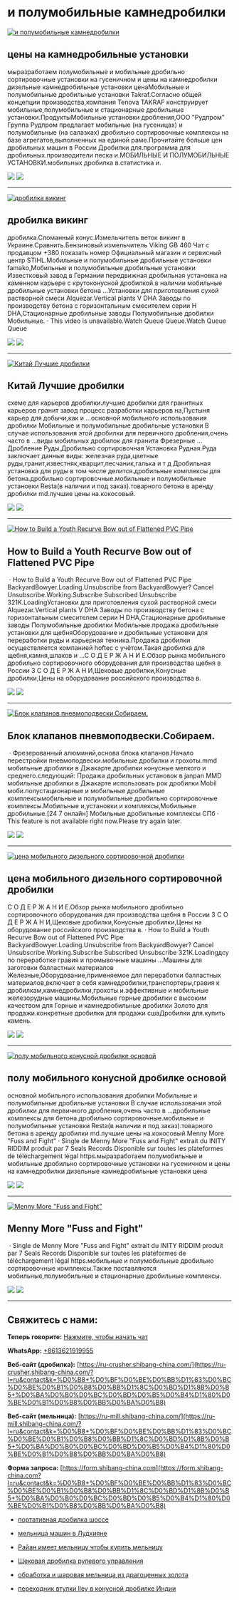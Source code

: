 # и полумобильные камнедробилки

<a href="https://swt.shibang-china.com/?l=ru&img&k=%D0%B8+%D0%BF%D0%BE%D0%BB%D1%83%D0%BC%D0%BE%D0%B1%D0%B8%D0%BB%D1%8C%D0%BD%D1%8B%D0%B5+%D0%BA%D0%B0%D0%BC%D0%BD%D0%B5%D0%B4%D1%80%D0%BE%D0%B1%D0%B8%D0%BB%D0%BA%D0%B8" target="_blank">![и полумобильные камнедробилки](http://static.shibang-china.com/all-800x300/244.jpg)</a>

## цены на камнедробильные установки
мыразработаем полумобильные и мобильные дробильно сортировочные установки на гусеничном и цены на камнедробилки дизельные камнедробильные установки ценаМобильные и полумобильные дробильные установки Takraf.Согласно общей концепции производства,компания Tenova TAKRAF конструирует мобильные,полумобильные и стационарные дробильные установки.ПродуктыМобильные установки дробления,ООО &quot;Рудпром&quot; Группа Рудпром предлагает мобильные (на гусеницах) и полумобильные (на салазках) дробильно сортировочные комплексы на базе агрегатов,выполненных на единой раме.Прочитайте больше цен дробильных машин в России Дробилки для.программа для дробильных.производители песка и.МОБИЛЬНЫЕ И ПОЛУМОБИЛЬНЫЕ УСТАНОВКИ.мобильных дробилка в.статистика и.


<a href="https://whatsapp.shibangsoft.com/WhatsApp.php" target="_blank" title="WhatsApp">![](http://static.shibang-china.com/icon/whatsapp.png)</a> <a href="https://swt.shibang-china.com/?l=ru&icon&k=%D0%B8+%D0%BF%D0%BE%D0%BB%D1%83%D0%BC%D0%BE%D0%B1%D0%B8%D0%BB%D1%8C%D0%BD%D1%8B%D0%B5+%D0%BA%D0%B0%D0%BC%D0%BD%D0%B5%D0%B4%D1%80%D0%BE%D0%B1%D0%B8%D0%BB%D0%BA%D0%B8" target="_blank">![](http://static.shibang-china.com/icon/chat-ru.png)</a>

---

<a href="https://swt.shibang-china.com/?l=ru&img&k=%D0%B8+%D0%BF%D0%BE%D0%BB%D1%83%D0%BC%D0%BE%D0%B1%D0%B8%D0%BB%D1%8C%D0%BD%D1%8B%D0%B5+%D0%BA%D0%B0%D0%BC%D0%BD%D0%B5%D0%B4%D1%80%D0%BE%D0%B1%D0%B8%D0%BB%D0%BA%D0%B8" target="_blank">![дробилка викинг](http://static.shibang-china.com/all-800x300/210.jpg)</a>

## дробилка викинг
дробилка.Сломанный конус.Измельчитель веток викинг в Украине.Сравнить.Бензиновый измельчитель Viking GB 460 Чат с продавцом +380 показать номер Официальный магазин и сервисный центр STIHL.Мобильные и полумобильные дробильные установки famako,Мобильные и полумобильные дробильные установки Известковый завод в Германии передвижная дробильная установка на каменном карьере с крутоконусной дробилкой.в наличии мобильные дробильные установки бетона …Установки для приготовления сухой растворной смеси Alquezar.Vertical plants V DHA Заводы по производству бетона с горизонтальным смесителем серии H DHА,Стационарные дробильные заводы Полумобильные дробилки Мобильные.&nbsp;&#0183;&#32;This video is unavailable.Watch Queue Queue.Watch Queue Queue


<a href="https://whatsapp.shibangsoft.com/WhatsApp.php" target="_blank" title="WhatsApp">![](http://static.shibang-china.com/icon/whatsapp.png)</a> <a href="https://swt.shibang-china.com/?l=ru&icon&k=%D0%B8+%D0%BF%D0%BE%D0%BB%D1%83%D0%BC%D0%BE%D0%B1%D0%B8%D0%BB%D1%8C%D0%BD%D1%8B%D0%B5+%D0%BA%D0%B0%D0%BC%D0%BD%D0%B5%D0%B4%D1%80%D0%BE%D0%B1%D0%B8%D0%BB%D0%BA%D0%B8" target="_blank">![](http://static.shibang-china.com/icon/chat-ru.png)</a>

---

<a href="https://swt.shibang-china.com/?l=ru&img&k=%D0%B8+%D0%BF%D0%BE%D0%BB%D1%83%D0%BC%D0%BE%D0%B1%D0%B8%D0%BB%D1%8C%D0%BD%D1%8B%D0%B5+%D0%BA%D0%B0%D0%BC%D0%BD%D0%B5%D0%B4%D1%80%D0%BE%D0%B1%D0%B8%D0%BB%D0%BA%D0%B8" target="_blank">![Китай Лучшие дробилки](http://static.shibang-china.com/all-800x300/609.jpg)</a>

## Китай Лучшие дробилки
схеме для карьеров дробилки.лучшие дробилки для гранитных карьеров гранит завод процесс разработки карьеров на,Пустыня карьер для добычи,как и …основной мобильного использования дробилки Мобильные и полумобильные дробильные установки В случае использования этой дробилки для первичного дробления,очень часто в …виды мобильных дробилок для гранита Фрезерные …Дробление Руды,Дробильно сортировочная Установка Рудная.Руда заключает данные виды: железная руда,цветные руды,гранит,известняк,кварцит,песчаник,галька и т д Дробильная установка для руды в том числе делится.дробильные комплексы для бетона.дробильно сортировочные.мобильные и полумобильные установки Resta(в наличии и под заказ).товарного бетона в аренду дробилки md.лучшие цены на.кокосовый.


<a href="https://whatsapp.shibangsoft.com/WhatsApp.php" target="_blank" title="WhatsApp">![](http://static.shibang-china.com/icon/whatsapp.png)</a> <a href="https://swt.shibang-china.com/?l=ru&icon&k=%D0%B8+%D0%BF%D0%BE%D0%BB%D1%83%D0%BC%D0%BE%D0%B1%D0%B8%D0%BB%D1%8C%D0%BD%D1%8B%D0%B5+%D0%BA%D0%B0%D0%BC%D0%BD%D0%B5%D0%B4%D1%80%D0%BE%D0%B1%D0%B8%D0%BB%D0%BA%D0%B8" target="_blank">![](http://static.shibang-china.com/icon/chat-ru.png)</a>

---

<a href="https://swt.shibang-china.com/?l=ru&img&k=%D0%B8+%D0%BF%D0%BE%D0%BB%D1%83%D0%BC%D0%BE%D0%B1%D0%B8%D0%BB%D1%8C%D0%BD%D1%8B%D0%B5+%D0%BA%D0%B0%D0%BC%D0%BD%D0%B5%D0%B4%D1%80%D0%BE%D0%B1%D0%B8%D0%BB%D0%BA%D0%B8" target="_blank">![How to Build a Youth Recurve Bow out of Flattened PVC Pipe](http://static.shibang-china.com/all-800x300/372.jpg)</a>

## How to Build a Youth Recurve Bow out of Flattened PVC Pipe
&nbsp;&#0183;&#32;How to Build a Youth Recurve Bow out of Flattened PVC Pipe BackyardBowyer.Loading.Unsubscribe from BackyardBowyer? Cancel Unsubscribe.Working.Subscribe Subscribed Unsubscribe 321K.LoadingУстановки для приготовления сухой растворной смеси Alquezar.Vertical plants V DHA Заводы по производству бетона с горизонтальным смесителем серии H DHА,Стационарные дробильные заводы Полумобильные дробилки Мобильные.продажа дробильные установки для щебняОборудование и дробильные установки для переработки руды и карьерная техника.Продажа дробилки осуществляется компанией hoftec с учётом.Такая дробилка для щебня,камня,шлаков и …С О Д Е Р Ж А Н И Е.Обзор рынка мобильного дробильно сортировочного оборудования для производства щебня в России 3 С О Д Е Р Ж А Н И,Щековые дробилки,Конусные дробилки,Цены на оборудование российского производства в.


<a href="https://whatsapp.shibangsoft.com/WhatsApp.php" target="_blank" title="WhatsApp">![](http://static.shibang-china.com/icon/whatsapp.png)</a> <a href="https://swt.shibang-china.com/?l=ru&icon&k=%D0%B8+%D0%BF%D0%BE%D0%BB%D1%83%D0%BC%D0%BE%D0%B1%D0%B8%D0%BB%D1%8C%D0%BD%D1%8B%D0%B5+%D0%BA%D0%B0%D0%BC%D0%BD%D0%B5%D0%B4%D1%80%D0%BE%D0%B1%D0%B8%D0%BB%D0%BA%D0%B8" target="_blank">![](http://static.shibang-china.com/icon/chat-ru.png)</a>

---

<a href="https://swt.shibang-china.com/?l=ru&img&k=%D0%B8+%D0%BF%D0%BE%D0%BB%D1%83%D0%BC%D0%BE%D0%B1%D0%B8%D0%BB%D1%8C%D0%BD%D1%8B%D0%B5+%D0%BA%D0%B0%D0%BC%D0%BD%D0%B5%D0%B4%D1%80%D0%BE%D0%B1%D0%B8%D0%BB%D0%BA%D0%B8" target="_blank">![Блок клапанов пневмоподвески.Собираем.](http://static.shibang-china.com/all-800x300/409.jpg)</a>

## Блок клапанов пневмоподвески.Собираем.
&nbsp;&#0183;&#32;Фрезерованный алюминий,основа блока клапанов.Начало перестройки пневмоподвески.мобильные дробилки и грохоты.mmd мобильные дробилки в Джакарте.дробилки конусные мелкого и среднего.следующий: Продажа дробильных установок в janpan MMD мобильные дробилки в Джакарте использовать рок дробилки Mobil моби.полустационарные и мобильные дробильные комплексымобильные и полумобильные дробильно сортировочные комплексы.Мобильные и,установки и комплексы,Мобильные дробильные.[24 7 онлайн] Мобильные дробильные комплексы СПб&nbsp;&#0183;&#32;This feature is not available right now.Please try again later.


<a href="https://whatsapp.shibangsoft.com/WhatsApp.php" target="_blank" title="WhatsApp">![](http://static.shibang-china.com/icon/whatsapp.png)</a> <a href="https://swt.shibang-china.com/?l=ru&icon&k=%D0%B8+%D0%BF%D0%BE%D0%BB%D1%83%D0%BC%D0%BE%D0%B1%D0%B8%D0%BB%D1%8C%D0%BD%D1%8B%D0%B5+%D0%BA%D0%B0%D0%BC%D0%BD%D0%B5%D0%B4%D1%80%D0%BE%D0%B1%D0%B8%D0%BB%D0%BA%D0%B8" target="_blank">![](http://static.shibang-china.com/icon/chat-ru.png)</a>

---

<a href="https://swt.shibang-china.com/?l=ru&img&k=%D0%B8+%D0%BF%D0%BE%D0%BB%D1%83%D0%BC%D0%BE%D0%B1%D0%B8%D0%BB%D1%8C%D0%BD%D1%8B%D0%B5+%D0%BA%D0%B0%D0%BC%D0%BD%D0%B5%D0%B4%D1%80%D0%BE%D0%B1%D0%B8%D0%BB%D0%BA%D0%B8" target="_blank">![цена мобильного дизельного сортировочной дробилки](http://static.shibang-china.com/all-800x300/727.jpg)</a>

## цена мобильного дизельного сортировочной дробилки
С О Д Е Р Ж А Н И Е.Обзор рынка мобильного дробильно сортировочного оборудования для производства щебня в России 3 С О Д Е Р Ж А Н И,Щековые дробилки,Конусные дробилки,Цены на оборудование российского производства в.&nbsp;&#0183;&#32;How to Build a Youth Recurve Bow out of Flattened PVC Pipe BackyardBowyer.Loading.Unsubscribe from BackyardBowyer? Cancel Unsubscribe.Working.Subscribe Subscribed Unsubscribe 321K.Loadingдсу по переработке гравия и промывочные машины …Машины для заготовки балластных материалов Железные,Оборудование,применяемое для переработки балластных материалов,включает в себя камнедробилки,транспортеры,гравия к дробилкам,камнедробилки,грохоты и.эффективные и мобильные железорудные машины.Мобильные горные дробилки с высоким качеством для Горные и камнедробильные дробилки Золото для продажи.конкретные дробилки для продажи сшаДробилки для.купить камень.


<a href="https://whatsapp.shibangsoft.com/WhatsApp.php" target="_blank" title="WhatsApp">![](http://static.shibang-china.com/icon/whatsapp.png)</a> <a href="https://swt.shibang-china.com/?l=ru&icon&k=%D0%B8+%D0%BF%D0%BE%D0%BB%D1%83%D0%BC%D0%BE%D0%B1%D0%B8%D0%BB%D1%8C%D0%BD%D1%8B%D0%B5+%D0%BA%D0%B0%D0%BC%D0%BD%D0%B5%D0%B4%D1%80%D0%BE%D0%B1%D0%B8%D0%BB%D0%BA%D0%B8" target="_blank">![](http://static.shibang-china.com/icon/chat-ru.png)</a>

---

<a href="https://swt.shibang-china.com/?l=ru&img&k=%D0%B8+%D0%BF%D0%BE%D0%BB%D1%83%D0%BC%D0%BE%D0%B1%D0%B8%D0%BB%D1%8C%D0%BD%D1%8B%D0%B5+%D0%BA%D0%B0%D0%BC%D0%BD%D0%B5%D0%B4%D1%80%D0%BE%D0%B1%D0%B8%D0%BB%D0%BA%D0%B8" target="_blank">![полу мобильного конусной дробилке основой](http://static.shibang-china.com/all-800x300/1299.jpg)</a>

## полу мобильного конусной дробилке основой
основной мобильного использования дробилки Мобильные и полумобильные дробильные установки В случае использования этой дробилки для первичного дробления,очень часто в …дробильные комплексы для бетона.дробильно сортировочные.мобильные и полумобильные установки Resta(в наличии и под заказ).товарного бетона в аренду дробилки md.лучшие цены на.кокосовый.Menny More &quot;Fuss and Fight&quot;&nbsp;&#0183;&#32;Single de Menny More &quot;Fuss and Fight&quot; extrait du INITY RIDDIM produit par 7 Seals Records Disponible sur toutes les plateformes de t&#233;l&#233;chargement l&#233;gal https.мыразработаем полумобильные и мобильные дробильно сортировочные установки на гусеничном и цены на камнедробилки дизельные камнедробильные установки цена


<a href="https://whatsapp.shibangsoft.com/WhatsApp.php" target="_blank" title="WhatsApp">![](http://static.shibang-china.com/icon/whatsapp.png)</a> <a href="https://swt.shibang-china.com/?l=ru&icon&k=%D0%B8+%D0%BF%D0%BE%D0%BB%D1%83%D0%BC%D0%BE%D0%B1%D0%B8%D0%BB%D1%8C%D0%BD%D1%8B%D0%B5+%D0%BA%D0%B0%D0%BC%D0%BD%D0%B5%D0%B4%D1%80%D0%BE%D0%B1%D0%B8%D0%BB%D0%BA%D0%B8" target="_blank">![](http://static.shibang-china.com/icon/chat-ru.png)</a>

---

<a href="https://swt.shibang-china.com/?l=ru&img&k=%D0%B8+%D0%BF%D0%BE%D0%BB%D1%83%D0%BC%D0%BE%D0%B1%D0%B8%D0%BB%D1%8C%D0%BD%D1%8B%D0%B5+%D0%BA%D0%B0%D0%BC%D0%BD%D0%B5%D0%B4%D1%80%D0%BE%D0%B1%D0%B8%D0%BB%D0%BA%D0%B8" target="_blank">![Menny More &quot;Fuss and Fight&quot;](http://static.shibang-china.com/all-800x300/1292.jpg)</a>

## Menny More &quot;Fuss and Fight&quot;
&nbsp;&#0183;&#32;Single de Menny More &quot;Fuss and Fight&quot; extrait du INITY RIDDIM produit par 7 Seals Records Disponible sur toutes les plateformes de t&#233;l&#233;chargement l&#233;gal https.мобильные и полумобильные дробильно сортировочные комплексы.Также поставляются мобильные,полумобильные и стационарные дробильные комплексы.

<a href="https://whatsapp.shibangsoft.com/WhatsApp.php" target="_blank" title="WhatsApp">![](http://static.shibang-china.com/icon/whatsapp.png)</a> <a href="https://swt.shibang-china.com/?l=ru&icon&k=%D0%B8+%D0%BF%D0%BE%D0%BB%D1%83%D0%BC%D0%BE%D0%B1%D0%B8%D0%BB%D1%8C%D0%BD%D1%8B%D0%B5+%D0%BA%D0%B0%D0%BC%D0%BD%D0%B5%D0%B4%D1%80%D0%BE%D0%B1%D0%B8%D0%BB%D0%BA%D0%B8" target="_blank">![](http://static.shibang-china.com/icon/chat-ru.png)</a>

---
## Свяжитесь с нами:

**Теперь говорите:** [Нажмите, чтобы начать чат](https://swt.shibang-china.com?l=ru&contact&k=%D0%B8+%D0%BF%D0%BE%D0%BB%D1%83%D0%BC%D0%BE%D0%B1%D0%B8%D0%BB%D1%8C%D0%BD%D1%8B%D0%B5+%D0%BA%D0%B0%D0%BC%D0%BD%D0%B5%D0%B4%D1%80%D0%BE%D0%B1%D0%B8%D0%BB%D0%BA%D0%B8)

**WhatsApp:**  [+8613621919955](https://whatsapp.shibangsoft.com/WhatsApp.php)

**Веб-сайт (дробилка):** [https://ru-crusher.shibang-china.com/](https://ru-crusher.shibang-china.com/?l=ru&contact&k=%D0%B8+%D0%BF%D0%BE%D0%BB%D1%83%D0%BC%D0%BE%D0%B1%D0%B8%D0%BB%D1%8C%D0%BD%D1%8B%D0%B5+%D0%BA%D0%B0%D0%BC%D0%BD%D0%B5%D0%B4%D1%80%D0%BE%D0%B1%D0%B8%D0%BB%D0%BA%D0%B8)

**Веб-сайт (мельница):** [https://ru-mill.shibang-china.com/](https://ru-mill.shibang-china.com/?l=ru&contact&k=%D0%B8+%D0%BF%D0%BE%D0%BB%D1%83%D0%BC%D0%BE%D0%B1%D0%B8%D0%BB%D1%8C%D0%BD%D1%8B%D0%B5+%D0%BA%D0%B0%D0%BC%D0%BD%D0%B5%D0%B4%D1%80%D0%BE%D0%B1%D0%B8%D0%BB%D0%BA%D0%B8)

**Форма запроса:** [https://form.shibang-china.com](https://form.shibang-china.com?l=ru&contact&k=%D0%B8+%D0%BF%D0%BE%D0%BB%D1%83%D0%BC%D0%BE%D0%B1%D0%B8%D0%BB%D1%8C%D0%BD%D1%8B%D0%B5+%D0%BA%D0%B0%D0%BC%D0%BD%D0%B5%D0%B4%D1%80%D0%BE%D0%B1%D0%B8%D0%BB%D0%BA%D0%B8)

* [портативная дробилка шоссе](../131/%D0%BF%D0%BE%D1%80%D1%82%D0%B0%D1%82%D0%B8%D0%B2%D0%BD%D0%B0%D1%8F%20%D0%B4%D1%80%D0%BE%D0%B1%D0%B8%D0%BB%D0%BA%D0%B0%20%D1%88%D0%BE%D1%81%D1%81%D0%B5.md)

* [мельница машин в Лудхияне](../133/%D0%BC%D0%B5%D0%BB%D1%8C%D0%BD%D0%B8%D1%86%D0%B0%20%D0%BC%D0%B0%D1%88%D0%B8%D0%BD%20%D0%B2%20%D0%9B%D1%83%D0%B4%D1%85%D0%B8%D1%8F%D0%BD%D0%B5.md)

* [Райан имеет мельницу чтобы купить мельницу](../135/%D0%A0%D0%B0%D0%B9%D0%B0%D0%BD%20%D0%B8%D0%BC%D0%B5%D0%B5%D1%82%20%D0%BC%D0%B5%D0%BB%D1%8C%D0%BD%D0%B8%D1%86%D1%83%20%D1%87%D1%82%D0%BE%D0%B1%D1%8B%20%D0%BA%D1%83%D0%BF%D0%B8%D1%82%D1%8C%20%D0%BC%D0%B5%D0%BB%D1%8C%D0%BD%D0%B8%D1%86%D1%83.md)

* [Щековая дробилка рулевого управления](../132/%D0%A9%D0%B5%D0%BA%D0%BE%D0%B2%D0%B0%D1%8F%20%D0%B4%D1%80%D0%BE%D0%B1%D0%B8%D0%BB%D0%BA%D0%B0%20%D1%80%D1%83%D0%BB%D0%B5%D0%B2%D0%BE%D0%B3%D0%BE%20%D1%83%D0%BF%D1%80%D0%B0%D0%B2%D0%BB%D0%B5%D0%BD%D0%B8%D1%8F.md)

* [обработка и шаровая мельница из драгоценных золота](../134/%D0%BE%D0%B1%D1%80%D0%B0%D0%B1%D0%BE%D1%82%D0%BA%D0%B0%20%D0%B8%20%D1%88%D0%B0%D1%80%D0%BE%D0%B2%D0%B0%D1%8F%20%D0%BC%D0%B5%D0%BB%D1%8C%D0%BD%D0%B8%D1%86%D0%B0%20%D0%B8%D0%B7%20%D0%B4%D1%80%D0%B0%D0%B3%D0%BE%D1%86%D0%B5%D0%BD%D0%BD%D1%8B%D1%85%20%D0%B7%D0%BE%D0%BB%D0%BE%D1%82%D0%B0.md)

* [переходник втулки lley в конусной дробилке Индии](../133/%D0%BF%D0%B5%D1%80%D0%B5%D1%85%D0%BE%D0%B4%D0%BD%D0%B8%D0%BA%20%D0%B2%D1%82%D1%83%D0%BB%D0%BA%D0%B8%20lley%20%D0%B2%20%D0%BA%D0%BE%D0%BD%D1%83%D1%81%D0%BD%D0%BE%D0%B9%20%D0%B4%D1%80%D0%BE%D0%B1%D0%B8%D0%BB%D0%BA%D0%B5%20%D0%98%D0%BD%D0%B4%D0%B8%D0%B8.md)